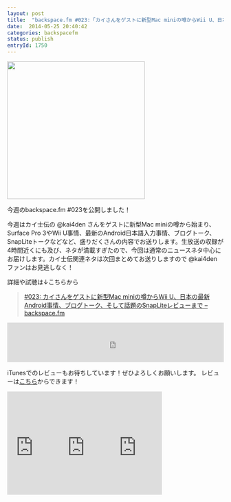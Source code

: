 ```yaml
---
layout: post
title:  "backspace.fm #023:「カイさんをゲストに新型Mac miniの噂からWii U、日本の最新Android事情、ブログトーク、そして話題のSnapLiteレビューまで」を公開しました"
date:  2014-05-25 20:40:42
categories: backspacefm
status: publish
entryId: 1750
---
```


<img src='http://farm8.staticflickr.com/7360/12921002865_35bffd8859_c.jpg' width='320px'>

今週のbackspace.fm #023を公開しました！

今週はカイ士伝の @kai4den さんをゲストに新型Mac miniの噂から始まり、Surface Pro 3やWii U事情、最新のAndroid日本語入力事情、ブログトーク、SnapLiteトークなどなど、盛りだくさんの内容でお送りします。生放送の収録が4時間近くにも及び、ネタが満載すぎたので、今回は通常のニュースネタ中心にお届けします。カイ士伝関連ネタは次回まとめてお送りしますので @kai4den ファンはお見逃しなく！

詳細や試聴は↓こちらから

> [#023: カイさんをゲストに新型Mac miniの噂からWii U、日本の最新Android事情、ブログトーク、そして話題のSnapLiteレビューまで – backspace.fm](http://backspace.fm/episode/023/)

<iframe src="http://backspace.fm/subscribes.html" width="100%" height="92" scrolling="no" frameborder="0"></iframe>

iTunesでのレビューもお待ちしています！ぜひよろしくお願いします。
レビューは[こちら](https://itunes.apple.com/jp/podcast/backspace.fm/id830709730)からできます！

<iframe src="http://rcm-fe.amazon-adsystem.com/e/cm?lt1=_blank&bc1=000000&IS2=1&bg1=FFFFFF&fc1=000000&lc1=0000FF&t=driftking-22&o=9&p=8&l=as4&m=amazon&f=ifr&ref=ss_til&asins=B00KA3KW00" style="width:120px;height:240px;" scrolling="no" marginwidth="0" marginheight="0" frameborder="0"></iframe><iframe src="http://rcm-fe.amazon-adsystem.com/e/cm?lt1=_blank&bc1=000000&IS2=1&bg1=FFFFFF&fc1=000000&lc1=0000FF&t=driftking-22&o=9&p=8&l=as4&m=amazon&f=ifr&ref=ss_til&asins=B00IFTTOAK" style="width:120px;height:240px;" scrolling="no" marginwidth="0" marginheight="0" frameborder="0"></iframe><iframe src="http://rcm-fe.amazon-adsystem.com/e/cm?lt1=_blank&bc1=000000&IS2=1&bg1=FFFFFF&fc1=000000&lc1=0000FF&t=driftking-22&o=9&p=8&l=as4&m=amazon&f=ifr&ref=ss_til&asins=B00KGTQRVQ" style="width:120px;height:240px;" scrolling="no" marginwidth="0" marginheight="0" frameborder="0"></iframe>
